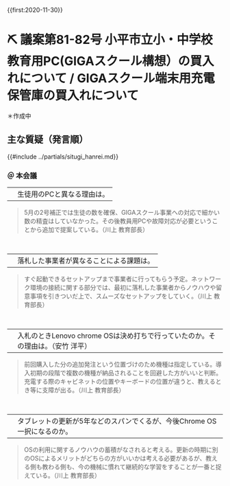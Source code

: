 {{first:2020-11-30}}
# ⛏️ 議案第81-82号 小平市立小・中学校教育用PC(GIGAスクール構想）の買入れについて / GIGAスクール端末用充電保管庫の買入れについて

＊作成中

## 主な質疑（発言順）
{{#include ../partials/situgi_hanrei.md}}

### ＠ 本会議

<table class="qanda"><tr><td><i class="fa fa-question-circle-o" aria-label="その他議員による質問"></i></td><td>
生徒用のPCと異なる理由は。
</td></tr></table>

> 5月の2号補正では生徒の数を確保、GIGAスクール事業への対応で細かい数の精査はしていなかった。その後教員用PCや故障対応が必要ということから追加で提案している。（川上 教育部長）

<br>
<table class="qanda"><tr><td><i class="fa fa-question-circle-o" aria-label="その他議員による質問"></i></td><td>
落札した事業者が異なることによる課題は。
</td></tr></table>

> すぐ起動できるセットアップまで事業者に行ってもらう予定。ネットワーク環境の接続に関する部分では、最初に落札した事業者からノウハウや留意事項を引きついだ上で、スムーズなセットアップをしていく。（川上 教育部長）

<br>
<table class="qanda"><tr><td><i class="fa fa-question-circle hitori yasutake" aria-label="安竹による質問"></i></td><td>
入札のときLenovo chrome OSは決め打ちで行っていたのか。その理由は。（安竹 洋平）
</td></tr></table>


> 前回購入した分の追加発注という位置づけのため機種は指定している。導入初期の段階で複数の機種が納品されることを回避した方がいいと判断。充電する際のキャビネットの位置やキーボードの位置が違うと、教えるとき等に支障が出る。（川上 教育部長）

<br>
<table class="qanda"><tr><td><i class="fa fa-question-circle hitori yasutake" aria-label="安竹による質問"></i></td><td>
タブレットの更新が5年などのスパンでくるが、今後Chrome OS一択になるのか。
</td></tr></table>

> OSの利用に関するノウハウの蓄積がなされると考える。更新の時期に別のOSによるメリットがどちらの方がいいかは考える必要があるが、教える側も教わる側も、今の機械に慣れて継続的な学習をすることが一番と捉えている。（川上 教育部長）

